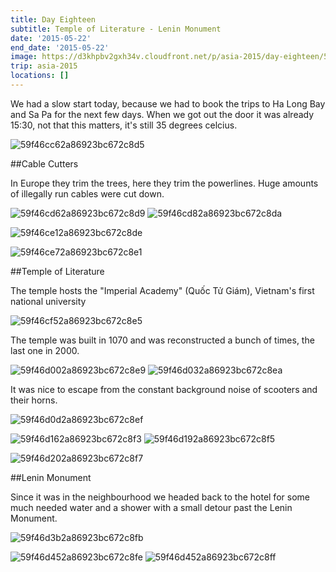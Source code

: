 ```yaml
---
title: Day Eighteen
subtitle: Temple of Literature - Lenin Monument
date: '2015-05-22'
end_date: '2015-05-22'
image: https://d3khpbv2gxh34v.cloudfront.net/p/asia-2015/day-eighteen/59f46d742a86923bc672c902.jpg
trip: asia-2015
locations: []
---
```


We had a slow start today, because we had to book the trips to Ha Long Bay and Sa Pa for the next few days. When we got out the door it was already 15:30, not that this matters, it's still 35 degrees celcius.

![59f46cc62a86923bc672c8d5](https://d3khpbv2gxh34v.cloudfront.net/p/asia-2015/day-eighteen/59f46cc82a86923bc672c8d6.jpg "1.679")

##Cable Cutters

In Europe they trim the trees, here they trim the powerlines. Huge amounts of illegally run cables were cut down.

![59f46cd62a86923bc672c8d9](https://d3khpbv2gxh34v.cloudfront.net/p/asia-2015/day-eighteen/59f46cd92a86923bc672c8db.jpg "1.5")
![59f46cd82a86923bc672c8da](https://d3khpbv2gxh34v.cloudfront.net/p/asia-2015/day-eighteen/59f46cdc2a86923bc672c8dd.jpg "0.66")

![59f46ce12a86923bc672c8de](https://d3khpbv2gxh34v.cloudfront.net/p/asia-2015/day-eighteen/59f46ce32a86923bc672c8df.jpg "1.5")

![59f46ce72a86923bc672c8e1](https://d3khpbv2gxh34v.cloudfront.net/p/asia-2015/day-eighteen/59f46ceb2a86923bc672c8e2.jpg "1.5")

##Temple of Literature

The temple hosts the "Imperial Academy" (Quốc Tử Giám), Vietnam's first national university

![59f46cf52a86923bc672c8e5](https://d3khpbv2gxh34v.cloudfront.net/p/asia-2015/day-eighteen/59f46cf82a86923bc672c8e6.jpg "1.506")

The temple was built in 1070 and was reconstructed a bunch of times, the last one in 2000.

![59f46d002a86923bc672c8e9](https://d3khpbv2gxh34v.cloudfront.net/p/asia-2015/day-eighteen/59f46d032a86923bc672c8eb.jpg "1.5")
![59f46d032a86923bc672c8ea](https://d3khpbv2gxh34v.cloudfront.net/p/asia-2015/day-eighteen/59f46d062a86923bc672c8ec.jpg "1.5")

It was nice to escape from the constant background noise of scooters and their horns.

![59f46d0d2a86923bc672c8ef](https://d3khpbv2gxh34v.cloudfront.net/p/asia-2015/day-eighteen/59f46d112a86923bc672c8f1.jpg "1.5")

![59f46d162a86923bc672c8f3](https://d3khpbv2gxh34v.cloudfront.net/p/asia-2015/day-eighteen/59f46d182a86923bc672c8f4.jpg "1.5")
![59f46d192a86923bc672c8f5](https://d3khpbv2gxh34v.cloudfront.net/p/asia-2015/day-eighteen/59f46d1c2a86923bc672c8f6.jpg "1.5")

![59f46d202a86923bc672c8f7](https://d3khpbv2gxh34v.cloudfront.net/p/asia-2015/day-eighteen/59f46d232a86923bc672c8f8.jpg "1.5")

##Lenin Monument

Since it was in the neighbourhood we headed back to the hotel for some much needed water and a shower with a small detour past the Lenin Monument.

![59f46d3b2a86923bc672c8fb](https://d3khpbv2gxh34v.cloudfront.net/p/asia-2015/day-eighteen/59f46d3e2a86923bc672c8fd.jpg "1.5")

![59f46d452a86923bc672c8fe](https://d3khpbv2gxh34v.cloudfront.net/p/asia-2015/day-eighteen/59f46d472a86923bc672c900.jpg "0.667")
![59f46d452a86923bc672c8ff](https://d3khpbv2gxh34v.cloudfront.net/p/asia-2015/day-eighteen/59f46d492a86923bc672c901.jpg "0.667")

